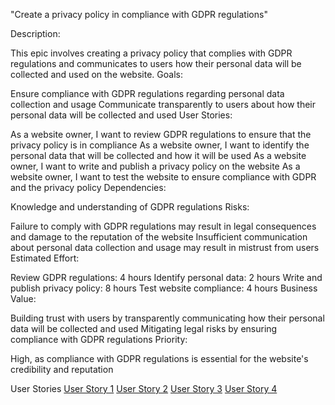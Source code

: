 "Create a privacy policy in compliance with GDPR regulations"

Description:

This epic involves creating a privacy policy that complies with GDPR regulations and communicates to users how their personal data will be collected and used on the website.
Goals:

Ensure compliance with GDPR regulations regarding personal data collection and usage
Communicate transparently to users about how their personal data will be collected and used
User Stories:

As a website owner, I want to review GDPR regulations to ensure that the privacy policy is in compliance
As a website owner, I want to identify the personal data that will be collected and how it will be used
As a website owner, I want to write and publish a privacy policy on the website
As a website owner, I want to test the website to ensure compliance with GDPR and the privacy policy
Dependencies:

Knowledge and understanding of GDPR regulations
Risks:

Failure to comply with GDPR regulations may result in legal consequences and damage to the reputation of the website
Insufficient communication about personal data collection and usage may result in mistrust from users
Estimated Effort:

Review GDPR regulations: 4 hours
Identify personal data: 2 hours
Write and publish privacy policy: 8 hours
Test website compliance: 4 hours
Business Value:

Building trust with users by transparently communicating how their personal data will be collected and used
Mitigating legal risks by ensuring compliance with GDPR regulations
Priority:

High, as compliance with GDPR regulations is essential for the website's credibility and reputation

User Stories
[User Story 1](privacy_story1.md)
[User Story 2](privacy_story2.md)
[User Story 3](privacy_story3.md)
[User Story 4](privacy_story4.md)